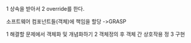 1 상속을 받아서 2 override를 한다.

소프트웨어 컴포넌트들(객체)에 책임을 할당 ->GRASP

1 해결할 문제에서 객체화 및 개념화하기
2 객체정의 후 객체 간 상호작용 정
3 구현
